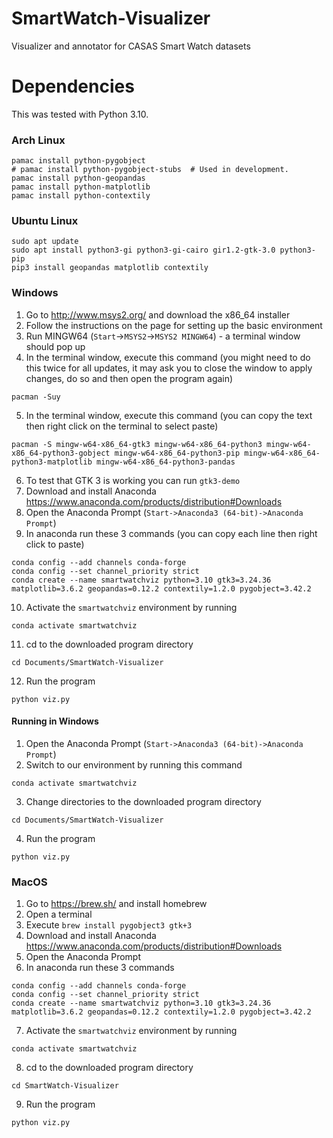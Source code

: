 # SmartWatch-Visualizer
Visualizer and annotator for CASAS Smart Watch datasets


# Dependencies
This was tested with Python 3.10.

### Arch Linux
```commandline
pamac install python-pygobject
# pamac install python-pygobject-stubs  # Used in development.
pamac install python-geopandas
pamac install python-matplotlib
pamac install python-contextily
```

### Ubuntu Linux
```commandline
sudo apt update
sudo apt install python3-gi python3-gi-cairo gir1.2-gtk-3.0 python3-pip
pip3 install geopandas matplotlib contextily
```

### Windows
1. Go to http://www.msys2.org/ and download the x86_64 installer
2. Follow the instructions on the page for setting up the basic environment
3. Run MINGW64 (`Start`->`MSYS2`->`MSYS2 MINGW64`) - a terminal window should pop up
4. In the terminal window, execute this command (you might need to do this twice for all updates, it may ask you to close the window to apply changes, do so and then open the program again)
```commandline
pacman -Suy
```
5. In the terminal window, execute this command (you can copy the text then right click on the terminal to select paste)
```commandline
pacman -S mingw-w64-x86_64-gtk3 mingw-w64-x86_64-python3 mingw-w64-x86_64-python3-gobject mingw-w64-x86_64-python3-pip mingw-w64-x86_64-python3-matplotlib mingw-w64-x86_64-python3-pandas
```
6. To test that GTK 3 is working you can run `gtk3-demo`
7. Download and install Anaconda https://www.anaconda.com/products/distribution#Downloads
8. Open the Anaconda Prompt (`Start->Anaconda3 (64-bit)->Anaconda Prompt`)
9. In anaconda run these 3 commands (you can copy each line then right click to paste)
```
conda config --add channels conda-forge
conda config --set channel_priority strict
conda create --name smartwatchviz python=3.10 gtk3=3.24.36 matplotlib=3.6.2 geopandas=0.12.2 contextily=1.2.0 pygobject=3.42.2
```
10. Activate the `smartwatchviz` environment by running
```commandline
conda activate smartwatchviz
```
11. cd to the downloaded program directory
```commandline
cd Documents/SmartWatch-Visualizer
```
12. Run the program
```commandline
python viz.py
```

#### Running in Windows
1. Open the Anaconda Prompt (`Start->Anaconda3 (64-bit)->Anaconda Prompt`)
2. Switch to our environment by running this command
```commandline
conda activate smartwatchviz
```
3. Change directories to the downloaded program directory
```commandline
cd Documents/SmartWatch-Visualizer
```
4. Run the program
```commandline
python viz.py
```

### MacOS
1. Go to https://brew.sh/ and install homebrew
2. Open a terminal
3. Execute `brew install pygobject3 gtk+3`
4. Download and install Anaconda https://www.anaconda.com/products/distribution#Downloads
5. Open the Anaconda Prompt
6. In anaconda run these 3 commands
```
conda config --add channels conda-forge
conda config --set channel_priority strict
conda create --name smartwatchviz python=3.10 gtk3=3.24.36 matplotlib=3.6.2 geopandas=0.12.2 contextily=1.2.0 pygobject=3.42.2
```
7. Activate the `smartwatchviz` environment by running
```commandline
conda activate smartwatchviz
```
8. cd to the downloaded program directory
```commandline
cd SmartWatch-Visualizer
```
9. Run the program
```commandline
python viz.py
```

